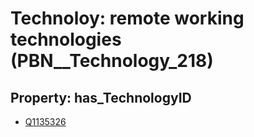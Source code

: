 # Technoloy: __remote working technologies__ (PBN__Technology_218)

## Property: has_TechnologyID

* [Q1135326](Q1135326)

